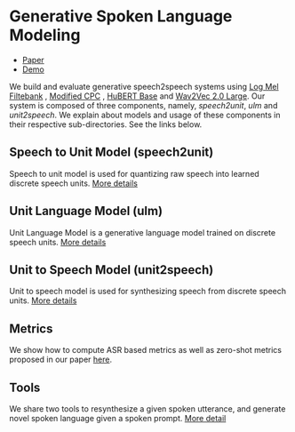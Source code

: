 # Generative Spoken Language Modeling

* [Paper](https://arxiv.org/abs/2102.01192)
* [Demo](https://speechbot.github.io/gslm/index.html)

We build and evaluate generative speech2speech systems
using [Log Mel Filtebank](https://pytorch.org/audio/stable/compliance.kaldi.html#fbank)
, [Modified CPC](https://github.com/facebookresearch/CPC_audio)
, [HuBERT Base](https://github.com/pytorch/fairseq/tree/main/examples/hubert)
and [Wav2Vec 2.0 Large](https://github.com/pytorch/fairseq/tree/main/examples/wav2vec). Our system is composed of three
components, namely, *speech2unit*, *ulm* and *unit2speech*. We explain about models and usage of these components in
their respective sub-directories. See the links below.

## Speech to Unit Model (speech2unit)

Speech to unit model is used for quantizing raw speech into learned discrete speech units. [More details](speech2unit)

## Unit Language Model (ulm)

Unit Language Model is a generative language model trained on discrete speech units. [More details](ulm)

## Unit to Speech Model (unit2speech)

Unit to speech model is used for synthesizing speech from discrete speech units. [More details](unit2speech)

## Metrics

We show how to compute ASR based metrics as well as zero-shot metrics proposed in our paper [here](metrics).

## Tools

We share two tools to resynthesize a given spoken utterance, and generate novel spoken language given a spoken
prompt. [More detail](tools)
